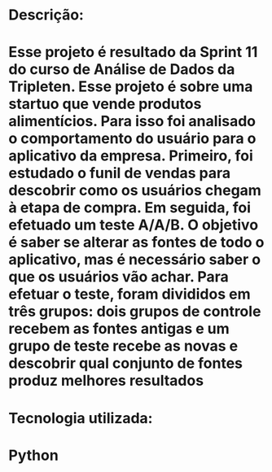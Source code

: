 # Descrição: 
# Esse projeto é resultado da Sprint 11 do curso de Análise de Dados da Tripleten. Esse projeto é sobre uma startuo que vende produtos alimentícios. Para isso foi analisado o comportamento do usuário para o aplicativo da empresa. Primeiro, foi estudado o funil de vendas para descobrir como os usuários chegam à etapa de compra. Em seguida, foi efetuado um teste A/A/B. O objetivo é saber se alterar as fontes de todo o aplicativo, mas é necessário saber o que os usuários vão achar. Para efetuar o teste, foram divididos em três grupos: dois grupos de controle recebem as fontes antigas e um grupo de teste recebe as novas e descobrir qual conjunto de fontes produz melhores resultados
# Tecnologia utilizada:
# Python
